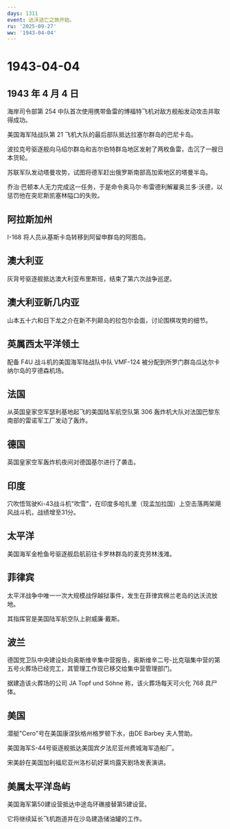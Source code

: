 ```yaml
---
days: 1311
event: 达沃逃亡之旅开始。
ru: '2025-09-27'
ww: '1943-04-04'
---
```


# 1943-04-04

## 1943 年 4 月 4 日

海岸司令部第 254
中队首次使用携带鱼雷的博福特飞机对敌方舰船发动攻击并取得成功。

美国海军陆战队第 21 飞机大队的最后部队抵达拉塞尔群岛的巴尼卡岛。

波拉克号驱逐舰向马绍尔群岛和吉尔伯特群岛地区发射了两枚鱼雷，击沉了一艘日本货轮。

苏联军队发动塔曼攻势，试图将德军赶出俄罗斯南部高加索地区的塔曼半岛。

乔治·巴顿本人无力完成这一任务，于是命令奥马尔·布雷德利解雇奥兰多·沃德，以惩罚他在突尼斯凯塞林隘口的失败。

## 阿拉斯加州

I-168 将人员从基斯卡岛转移到阿留申群岛的阿图岛。

## 澳大利亚

灰背号驱逐舰抵达澳大利亚布里斯班，结束了第六次战争巡逻。

## 澳大利亚新几内亚

山本五十六和日下龙之介在新不列颠岛的拉包尔会面，讨论围棋攻势的细节。

## 英属西太平洋领土

配备 F4U 战斗机的美国海军陆战队中队 VMF-124
被分配到所罗门群岛瓜达尔卡纳尔岛的亨德森机场。

## 法国

从英国皇家空军瑟利基地起飞的美国陆军航空队第 306
轰炸机大队对法国巴黎东南部的雷诺军工厂发动了轰炸。

## 德国

英国皇家空军轰炸机夜间对德国基尔进行了袭击。

## 印度

穴吹悟驾驶Ki-43战斗机"吹雪"，在印度多哈扎里（现孟加拉国）上空击落两架飓风战斗机，战绩增至31分。

## 太平洋

美国海军金枪鱼号驱逐舰启航前往卡罗林群岛的麦克劳林浅滩。

## 菲律宾

太平洋战争中唯一一次大规模战俘越狱事件，发生在菲律宾棉兰老岛的达沃流放地。

其指挥官是美国陆军航空队上尉威廉·戴斯。

## 波兰

德国党卫队中央建设处向奥斯维辛集中营报告，奥斯维辛二号-比克瑙集中营的第五号火葬场已经完工，其管理工作现已移交给集中营管理部门。

据建造该火葬场的公司 JA Topf und Söhne 称，该火葬场每天可火化 768
具尸体。

## 美国

潜艇"Cero"号在美国康涅狄格州格罗顿下水，由DE Barbey 夫人赞助。

美国海军S-44号驱逐舰抵达美国宾夕法尼亚州费城海军造船厂。

宋美龄在美国加利福尼亚州洛杉矶好莱坞露天剧场发表演讲。

## 美属太平洋岛屿

美国海军第50建设营抵达中途岛环礁接替第5建设营。

它将继续延长飞机跑道并在沙岛建造储油罐的工作。